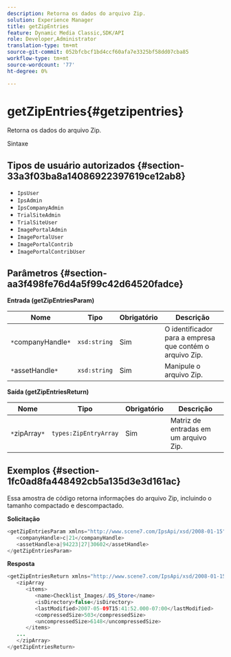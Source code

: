 ```yaml
---
description: Retorna os dados do arquivo Zip.
solution: Experience Manager
title: getZipEntries
feature: Dynamic Media Classic,SDK/API
role: Developer,Administrator
translation-type: tm+mt
source-git-commit: 052bfcbcf1bd4ccf60afa7e3325bf58dd07cba85
workflow-type: tm+mt
source-wordcount: '77'
ht-degree: 0%

---
```



# getZipEntries{#getzipentries}

Retorna os dados do arquivo Zip.

Sintaxe

## Tipos de usuário autorizados {#section-33a3f03ba8a14086922397619ce12ab8}

* `IpsUser`
* `IpsAdmin`
* `IpsCompanyAdmin`
* `TrialSiteAdmin`
* `TrialSiteUser`
* `ImagePortalAdmin`
* `ImagePortalUser`
* `ImagePortalContrib`
* `ImagePortalContribUser`

## Parâmetros {#section-aa3f498fe76d4a5f99c42d64520fadce}

**Entrada (getZipEntriesParam)**

| Nome | Tipo | Obrigatório | Descrição |
|---|---|---|---|
| `*`companyHandle`*` | `xsd:string` | Sim | O identificador para a empresa que contém o arquivo Zip. |
| `*`assetHandle`*` | `xsd:string` | Sim | Manipule o arquivo Zip. |

**Saída (getZipEntriesReturn)**

| Nome | Tipo | Obrigatório | Descrição |
|---|---|---|---|
| `*`zipArray`*` | `types:ZipEntryArray` | Sim | Matriz de entradas em um arquivo Zip. |

## Exemplos {#section-1fc0ad8fa448492cb5a135d3e3d161ac}

Essa amostra de código retorna informações do arquivo Zip, incluindo o tamanho compactado e descompactado.

**Solicitação**

```java
<getZipEntriesParam xmlns="http://www.scene7.com/IpsApi/xsd/2008-01-15">
   <companyHandle>c|21</companyHandle>
   <assetHandle>a|94223|27|30602</assetHandle>
</getZipEntriesParam>
```

**Resposta**

```java
<getZipEntriesReturn xmlns="http://www.scene7.com/IpsApi/xsd/2008-01-15">
   <zipArray
      <items>
         <name>Checklist_Images/.DS_Store</name>
         <isDirectory>false</isDirectory>
         <lastModified>2007-05-09T15:41:52.000-07:00</lastModified>
         <compressedSize>503</compressedSize>
         <uncompressedSize>6148</uncompressedSize>
      </items>
   ...
   </zipArray>
</getZipEntriesReturn>
```

